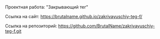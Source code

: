 Проектная работа: "Закрывающий тег"

Ссылка на сайт: https://brutalname.github.io/zakrivayuschiy-teg-f/

Ссылка на репозиторий: https://github.com/BrutalName/zakrivayuschiy-teg-f.git